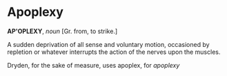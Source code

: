 # Apoplexy

**AP'OPLEXY**, _noun_ \[Gr. from, to strike.\]

A sudden deprivation of all sense and voluntary motion, occasioned by repletion or whatever interrupts the action of the nerves upon the muscles.

Dryden, for the sake of measure, uses apoplex, for _apoplexy_